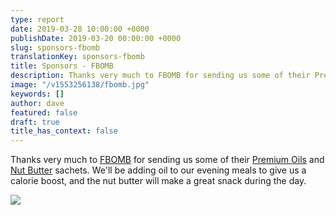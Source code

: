 ```yaml
---
type: report
date: 2019-03-28 10:00:00 +0000
publishDate: 2019-03-20 00:00:00 +0000
slug: sponsors-fbomb
translationKey: sponsors-fbomb
title: Sponsors - FBOMB
description: Thanks very much to FBOMB for sending us some of their Premium Oils and Nut Butter sachets.
image: "/v1553256138/fbomb.jpg"
keywords: []
author: dave
featured: false
draft: true
title_has_context: false
---
```


Thanks very much to [FBOMB](https://www.dropanfbomb.com/) for sending us some of their [Premium Oils](https://www.dropanfbomb.com/collections/fbomb-oils) and [Nut Butter](https://www.dropanfbomb.com/collections/nut-butters) sachets. We'll be adding oil to our evening meals to give us a calorie boost, and the nut butter will make a great snack during the day.

![](https://res.cloudinary.com/wildernessprime/image/upload/w_1000,dpr_auto/v1553327452/FBOMB-SILO.jpg)
